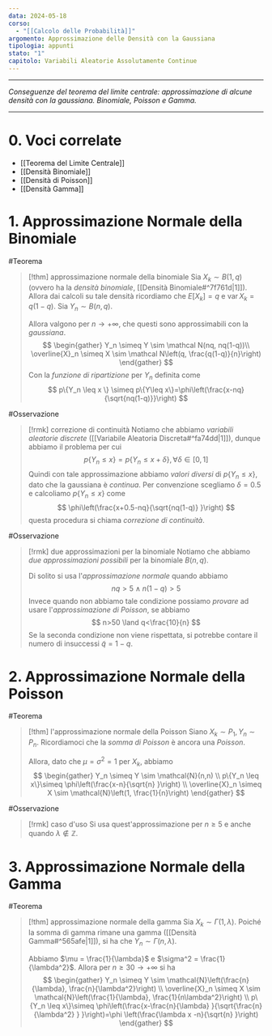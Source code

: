 ```yaml
---
data: 2024-05-18
corso:
  - "[[Calcolo delle Probabilità]]"
argomento: Approssimazione delle Densità con la Gaussiana
tipologia: appunti
stato: "1"
capitolo: Variabili Aleatorie Assolutamente Continue
---
```

- - -
*Conseguenze del teorema del limite centrale: approssimazione di alcune densità con la gaussiana. Binomiale, Poisson e Gamma.*
- - -
# 0. Voci correlate
- [[Teorema del Limite Centrale]]
- [[Densità Binomiale]]
- [[Densità di Poisson]]
- [[Densità Gamma]]
# 1. Approssimazione Normale della Binomiale
#Teorema 
> [!thm] approssimazione normale della binomiale
> Sia $X_k \sim B(1, q)$ (ovvero ha la *densità binomiale*, [[Densità Binomiale#^7f761d|1]]). Allora dai calcoli su tale densità ricordiamo che $E[X_k]=q$ e $\operatorname{var}{X_k} = q(1-q)$. Sia $Y_n \sim B(n, q)$.
> 
> Allora valgono per $n \to +\infty$, che questi sono approssimabili con la *gaussiana*.
> $$
> \begin{gather}
> Y_n \simeq Y \sim \mathcal N(nq, nq(1-q))\\
> \overline{X}_n \simeq X \sim \mathcal N\left(q, \frac{q(1-q)}{n}\right)
> \end{gather}
> $$
> Con la *funzione di ripartizione* per $Y_n$ definita come
> $$
> p\{Y_n \leq x \} \simeq p\{Y\leq x\}=\phi\left(\frac{x-nq}{\sqrt{nq(1-q)}}\right) 
> $$

#Osservazione 
> [!rmk] correzione di continuità
> Notiamo che abbiamo *variabili aleatorie discrete* ([[Variabile Aleatoria Discreta#^fa74dd|1]]), dunque abbiamo il problema per cui
> $$
> p\{Y_n \leq x\}=p\{Y_n \leq x+\delta\}, \forall \delta\in [0,1] 
> $$
> Quindi con tale approssimazione abbiamo *valori diversi* di $p\{Y_n \leq x\}$, dato che la gaussiana è *continua*. Per convenzione scegliamo $\delta=0.5$ e calcoliamo $p\{Y_n \leq x\}$ come
> $$
> \phi\left(\frac{x+0.5-nq}{\sqrt{nq(1-q)} }\right)
> $$
> questa procedura si chiama *correzione di continuità*.

#Osservazione 
> [!rmk] due approssimazioni per la binomiale
> Notiamo che abbiamo *due approssimazioni possibili* per la binomiale $B(n,q)$.
> 
> Di solito si usa l'*approssimazione normale* quando abbiamo
> $$
> nq > 5 \land n(1-q)>5
> $$
> Invece quando non abbiamo tale condizione possiamo *provare* ad usare l'*approssimazione di Poisson*, se abbiamo
> $$
> n>50 \land q<\frac{10}{n}
> $$
> Se la seconda condizione non viene rispettata, si potrebbe contare il numero di insuccessi $\tilde{q}=1-q$.

# 2. Approssimazione Normale della Poisson
#Teorema 
> [!thm] l'approssimazione normale della Poisson
> Siano $X_k \sim P_1, Y_n \sim P_n$. Ricordiamoci che la *somma di Poisson* è ancora una *Poisson*.
> 
> Allora, dato che $\mu = \sigma^2 = 1$ per $X_k$, abbiamo
> $$
> \begin{gather}
> Y_n \simeq Y \sim \mathcal{N}(n,n) 
> \\ 
> p\{Y_n \leq x\}\simeq \phi\left(\frac{x-n}{\sqrt{n} }\right)
> \\
> \overline{X}_n \simeq X \sim \mathcal{N}\left(1, \frac{1}{n}\right)
 > \end{gather}
> $$

#Osservazione 
> [!rmk] caso d'uso
> Si usa quest'approssimazione per $n \geq 5$ e anche quando $\lambda \not \in \mathbb{Z}$.

# 3. Approssimazione Normale della Gamma
#Teorema 
> [!thm] approssimazione normale della gamma
> Sia $X_k \sim \Gamma(1, \lambda)$. Poiché la somma di gamma rimane una gamma ([[Densità Gamma#^565afe|1]]), si ha che $Y_n \sim \Gamma(n, \lambda)$.
> 
> Abbiamo $\mu = \frac{1}{\lambda}$ e $\sigma^2 = \frac{1}{\lambda^2}$. Allora per $n\geq 30\to+\infty$ si ha
> $$
> \begin{gather}
> Y_n \simeq Y \sim \mathcal{N}\left(\frac{n}{\lambda}, \frac{n}{\lambda^2}\right) \\
> \overline{X}_n \simeq X \sim \mathcal{N}\left(\frac{1}{\lambda}, \frac{1}{n\lambda^2}\right)
> \\
> p\{Y_n \leq x\}\simeq \phi\left(\frac{x-\frac{n}{\lambda} }{\sqrt{\frac{n}{\lambda^2} } }\right)=\phi \left(\frac{\lambda x -n}{\sqrt{n} }\right)
> \end{gather}
> $$

